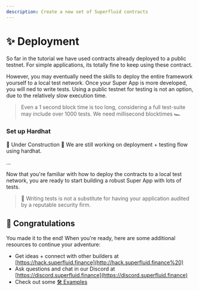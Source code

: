 ```yaml
---
description: Create a new set of Superfluid contracts
---
```


# ✨ Deployment

So far in the tutorial we have used contracts already deployed to a public testnet. For simple applications, its totally fine to keep using these contract.

However, you may eventually need the skills to deploy the entire framework yourself to a local test network. Once your Super App is more developed, you will ned to write tests. Using a public testnet for testing is not an option, due to the relatively slow execution time. 

> Even a 1 second block time is too long, considering a full test-suite may include over 1000 tests. We need millisecond blocktimes 🏎

### Set up Hardhat

🚧 Under Construction 🚧  We are still working on deployment + testing flow using hardhat. 

...

Now that you're familiar with how to deploy the contracts to a local test network, you are ready to start building a robust Super App with lots of tests. 

> 🛑 Writing tests is not a substitute for having your application audited by a reputable security firm.



## 🎉 Congratulations 

You made it to the end! When you're ready, here are some additional resources to continue your adventure:

* Get ideas + connect with other builders at [https://hack.superfluid.finance](http://hack.superfluid.finance%20) 
* Ask questions and chat in our Discord at [https://discord.superfluid.finance](https://discord.superfluid.finance)
* Check out some [🛠️ Examples](../resources/examples.md)

